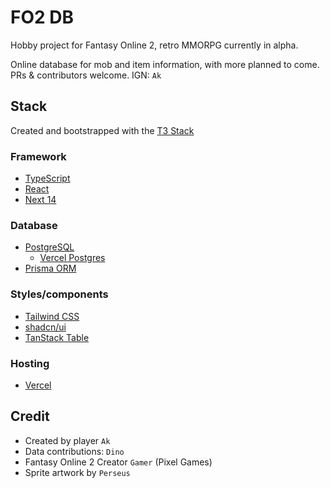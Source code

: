 # FO2 DB

Hobby project for Fantasy Online 2, retro MMORPG currently in alpha.

Online database for mob and item information, with more planned to come. PRs & contributors welcome. IGN: `Ak`

## Stack

Created and bootstrapped with the [T3 Stack](https://create.t3.gg/)

### Framework
- [TypeScript](https://www.typescriptlang.org/)
- [React](https://react.dev/)
- [Next 14](https://nextjs.org)

### Database
- [PostgreSQL](https://www.postgresql.org/)
  - [Vercel Postgres](https://vercel.com/docs/storage/vercel-postgres)
- [Prisma ORM](https://prisma.io)

### Styles/components
- [Tailwind CSS](https://tailwindcss.com)
- [shadcn/ui](https://ui.shadcn.com/)
- [TanStack Table](https://tanstack.com/table/v8)

### Hosting
- [Vercel](https://vercel.com/)

## Credit

- Created by player `Ak`
- Data contributions: `Dino`
- Fantasy Online 2 Creator `Gamer` (Pixel Games)
- Sprite artwork by `Perseus`
